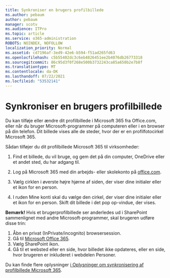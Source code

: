 ```yaml
---
title: Synkroniser en brugers profilbillede
ms.author: pebaum
author: pebaum
manager: scotv
ms.audience: ITPro
ms.topic: article
ms.service: o365-administration
ROBOTS: NOINDEX, NOFOLLOW
localization_priority: Normal
ms.assetid: cd7196af-3ed9-42e6-b594-f51ad265fd63
ms.openlocfilehash: c5b55402dc3c6eb4826451ee2b4076db26773318
ms.sourcegitcommit: 86c95d3f0f268e500b3732243ca85a650b2e7b8f
ms.translationtype: MT
ms.contentlocale: da-DK
ms.lasthandoff: 07/22/2021
ms.locfileid: "53532141"
---
```

# <a name="sync-a-users-profile-picture"></a>Synkroniser en brugers profilbillede

Du kan tilføje eller ændre dit profilbillede i Microsoft 365 fra Office.com, eller når du bruger Microsoft-programmer på computeren eller i en browser på din telefon. Dit billede vises alle de steder, hvor der er en profilfotocirkel Microsoft 365.

Sådan tilføjer du dit profilbillede Microsoft 365 til virksomheder:

1. Find et billede, du vil bruge, og gem det på din computer, OneDrive eller et andet sted, du har adgang til.

2. Log på Microsoft 365 med din arbejds- eller skolekonto på [office.com](https://www.office.com).

3. Vælg cirklen i øverste højre hjørne af siden, der viser dine initialer eller et ikon for en person.

4. I ruden Mine konti skal du vælge den cirkel, der viser dine initialer eller et ikon for en person. Skift dit billede i det pop op-vindue, der vises.

**Bemærk!** Hvis et brugerprofilbillede ser anderledes ud i SharePoint sammenlignet med andre Microsoft-programmer, skal brugeren udføre disse trin:

1. Åbn en privat (InPrivate/incognito) browsersession.
1. Gå til [Microsoft Office 365](https://www.office.com).
1. Vælg SharePoint ikon.
1. Gå til et websted eller en side, hvor billedet ikke opdateres, eller en side, hvor brugeren er inkluderet i webdelen Personer.

Du kan finde flere oplysninger [i Oplysninger om synkronisering af profilbillede Microsoft 365](https://support.office.com/article/information-about-profile-picture-synchronization-in-office-365-20594d76-d054-4af4-a660-401133e3d48a).

